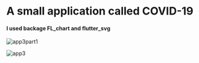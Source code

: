 # A small application called COVID-19


#### I used backage FL_chart and flutter_svg


![app3part1](https://github.com/Mohamed-Essam-Mohamed/covid_app3/assets/152906492/dfa50ce4-1918-48cb-b919-c25823c22fde)

![app3](https://github.com/Mohamed-Essam-Mohamed/covid_app3/assets/152906492/8cdb8450-45ea-4eee-b3b0-6695de205085)
